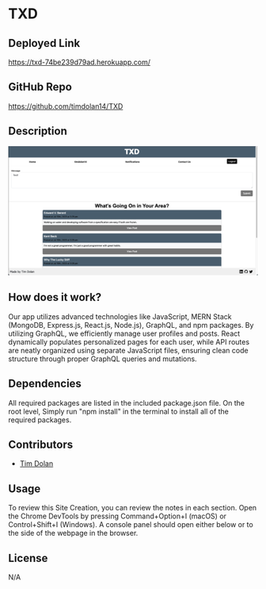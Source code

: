 # TXD

## Deployed Link
https://txd-74be239d79ad.herokuapp.com/

## GitHub Repo
https://github.com/timdolan14/TXD

## Description
![SC](./photos/SC.png)
## How does it work?
Our app utilizes advanced technologies like JavaScript, MERN Stack (MongoDB, Express.js, React.js, Node.js), GraphQL, and npm packages. By utilizing GraphQL, we efficiently manage user profiles and posts. React dynamically populates personalized pages for each user, while API routes are neatly organized using separate JavaScript files, ensuring clean code structure through proper GraphQL queries and mutations.


## Dependencies
All required packages are listed in the included package.json file. On the root level, Simply run "npm install" in the terminal to install all of the required packages.

## Contributors
- [Tim Dolan](https://github.com/timdolan14)

## Usage
To review this Site Creation, you can review the notes in each section. Open the Chrome DevTools by pressing Command+Option+I (macOS) or Control+Shift+I (Windows). A console panel should open either below or to the side of the webpage in the browser.

## License
N/A